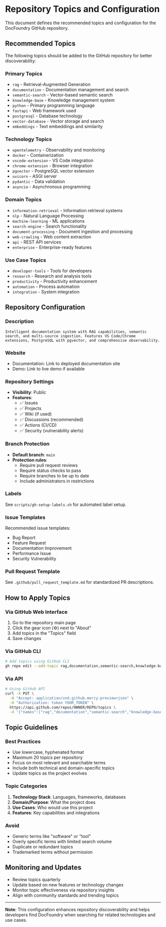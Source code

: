 # Repository Topics and Configuration

This document defines the recommended topics and configuration for the DocFoundry GitHub repository.

## Recommended Topics

The following topics should be added to the GitHub repository for better discoverability:

### Primary Topics
- `rag` - Retrieval-Augmented Generation
- `documentation` - Documentation management and search
- `semantic-search` - Vector-based semantic search
- `knowledge-base` - Knowledge management system
- `python` - Primary programming language
- `fastapi` - Web framework used
- `postgresql` - Database technology
- `vector-database` - Vector storage and search
- `embeddings` - Text embeddings and similarity

### Technology Topics
- `opentelemetry` - Observability and monitoring
- `docker` - Containerization
- `vscode-extension` - VS Code integration
- `chrome-extension` - Browser integration
- `pgvector` - PostgreSQL vector extension
- `uvicorn` - ASGI server
- `pydantic` - Data validation
- `asyncio` - Asynchronous programming

### Domain Topics
- `information-retrieval` - Information retrieval systems
- `nlp` - Natural Language Processing
- `machine-learning` - ML applications
- `search-engine` - Search functionality
- `document-processing` - Document ingestion and processing
- `web-crawling` - Web content extraction
- `api` - REST API services
- `enterprise` - Enterprise-ready features

### Use Case Topics
- `developer-tools` - Tools for developers
- `research` - Research and analysis tools
- `productivity` - Productivity enhancement
- `automation` - Process automation
- `integration` - System integration

## Repository Configuration

### Description
```
Intelligent documentation system with RAG capabilities, semantic search, and multi-source ingestion. Features VS Code/Chrome extensions, PostgreSQL with pgvector, and comprehensive observability.
```

### Website
- Documentation: Link to deployed documentation site
- Demo: Link to live demo if available

### Repository Settings
- **Visibility**: Public
- **Features**:
  - ✅ Issues
  - ✅ Projects
  - ✅ Wiki (if used)
  - ✅ Discussions (recommended)
  - ✅ Actions (CI/CD)
  - ✅ Security (vulnerability alerts)

### Branch Protection
- **Default branch**: `main`
- **Protection rules**:
  - Require pull request reviews
  - Require status checks to pass
  - Require branches to be up to date
  - Include administrators in restrictions

### Labels
See `scripts/gh-setup-labels.sh` for automated label setup.

### Issue Templates
Recommended issue templates:
- Bug Report
- Feature Request
- Documentation Improvement
- Performance Issue
- Security Vulnerability

### Pull Request Template
See `.github/pull_request_template.md` for standardized PR descriptions.

## How to Apply Topics

### Via GitHub Web Interface
1. Go to the repository main page
2. Click the gear icon (⚙️) next to "About"
3. Add topics in the "Topics" field
4. Save changes

### Via GitHub CLI
```bash
# Add topics using GitHub CLI
gh repo edit --add-topic rag,documentation,semantic-search,knowledge-base,python,fastapi,postgresql,vector-database,embeddings,opentelemetry,docker,vscode-extension,chrome-extension,pgvector,information-retrieval,nlp,machine-learning,search-engine,developer-tools,research,productivity
```

### Via API
```bash
# Using GitHub API
curl -X PUT \
  -H "Accept: application/vnd.github.mercy-preview+json" \
  -H "Authorization: token YOUR_TOKEN" \
  https://api.github.com/repos/OWNER/REPO/topics \
  -d '{"names":["rag","documentation","semantic-search","knowledge-base","python","fastapi","postgresql","vector-database","embeddings"]}'
```

## Topic Guidelines

### Best Practices
- Use lowercase, hyphenated format
- Maximum 20 topics per repository
- Focus on most relevant and searchable terms
- Include both technical and domain-specific topics
- Update topics as the project evolves

### Topic Categories
1. **Technology Stack**: Languages, frameworks, databases
2. **Domain/Purpose**: What the project does
3. **Use Cases**: Who would use this project
4. **Features**: Key capabilities and integrations

### Avoid
- Generic terms like "software" or "tool"
- Overly specific terms with limited search volume
- Duplicate or redundant topics
- Trademarked terms without permission

## Monitoring and Updates

- Review topics quarterly
- Update based on new features or technology changes
- Monitor topic effectiveness via repository insights
- Align with community standards and trending topics

---

**Note**: This configuration enhances repository discoverability and helps developers find DocFoundry when searching for related technologies and use cases.